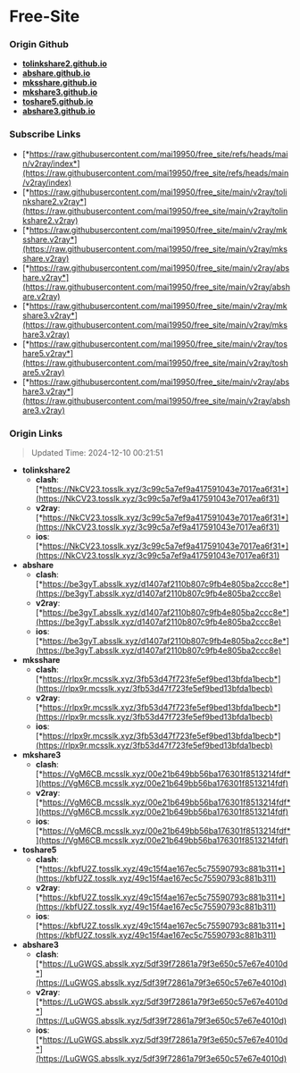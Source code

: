 # Free-Site

### Origin Github

- [**tolinkshare2.github.io**](https://github.com/tolinkshare2/tolinkshare2.github.io)
- [**abshare.github.io**](https://github.com/abshare/abshare.github.io)
- [**mksshare.github.io**](https://github.com/mksshare/mksshare.github.io)
- [**mkshare3.github.io**](https://github.com/mkshare3/mkshare3.github.io)
- [**toshare5.github.io**](https://github.com/toshare5/toshare5.github.io)
- [**abshare3.github.io**](https://github.com/abshare3/abshare3.github.io)

### Subscribe Links

- [*https://raw.githubusercontent.com/mai19950/free_site/refs/heads/main/v2ray/index*](https://raw.githubusercontent.com/mai19950/free_site/refs/heads/main/v2ray/index)
- [*https://raw.githubusercontent.com/mai19950/free_site/main/v2ray/tolinkshare2.v2ray*](https://raw.githubusercontent.com/mai19950/free_site/main/v2ray/tolinkshare2.v2ray)
- [*https://raw.githubusercontent.com/mai19950/free_site/main/v2ray/mksshare.v2ray*](https://raw.githubusercontent.com/mai19950/free_site/main/v2ray/mksshare.v2ray)
- [*https://raw.githubusercontent.com/mai19950/free_site/main/v2ray/abshare.v2ray*](https://raw.githubusercontent.com/mai19950/free_site/main/v2ray/abshare.v2ray)
- [*https://raw.githubusercontent.com/mai19950/free_site/main/v2ray/mkshare3.v2ray*](https://raw.githubusercontent.com/mai19950/free_site/main/v2ray/mkshare3.v2ray)
- [*https://raw.githubusercontent.com/mai19950/free_site/main/v2ray/toshare5.v2ray*](https://raw.githubusercontent.com/mai19950/free_site/main/v2ray/toshare5.v2ray)
- [*https://raw.githubusercontent.com/mai19950/free_site/main/v2ray/abshare3.v2ray*](https://raw.githubusercontent.com/mai19950/free_site/main/v2ray/abshare3.v2ray)

### Origin Links

> Updated Time: 2024-12-10 00:21:51

- **tolinkshare2**
  - **clash**: [*https://NkCV23.tosslk.xyz/3c99c5a7ef9a417591043e7017ea6f31*](https://NkCV23.tosslk.xyz/3c99c5a7ef9a417591043e7017ea6f31)
  - **v2ray**: [*https://NkCV23.tosslk.xyz/3c99c5a7ef9a417591043e7017ea6f31*](https://NkCV23.tosslk.xyz/3c99c5a7ef9a417591043e7017ea6f31)
  - **ios**: [*https://NkCV23.tosslk.xyz/3c99c5a7ef9a417591043e7017ea6f31*](https://NkCV23.tosslk.xyz/3c99c5a7ef9a417591043e7017ea6f31)
- **abshare**
  - **clash**: [*https://be3gyT.absslk.xyz/d1407af2110b807c9fb4e805ba2ccc8e*](https://be3gyT.absslk.xyz/d1407af2110b807c9fb4e805ba2ccc8e)
  - **v2ray**: [*https://be3gyT.absslk.xyz/d1407af2110b807c9fb4e805ba2ccc8e*](https://be3gyT.absslk.xyz/d1407af2110b807c9fb4e805ba2ccc8e)
  - **ios**: [*https://be3gyT.absslk.xyz/d1407af2110b807c9fb4e805ba2ccc8e*](https://be3gyT.absslk.xyz/d1407af2110b807c9fb4e805ba2ccc8e)
- **mksshare**
  - **clash**: [*https://rlpx9r.mcsslk.xyz/3fb53d47f723fe5ef9bed13bfda1becb*](https://rlpx9r.mcsslk.xyz/3fb53d47f723fe5ef9bed13bfda1becb)
  - **v2ray**: [*https://rlpx9r.mcsslk.xyz/3fb53d47f723fe5ef9bed13bfda1becb*](https://rlpx9r.mcsslk.xyz/3fb53d47f723fe5ef9bed13bfda1becb)
  - **ios**: [*https://rlpx9r.mcsslk.xyz/3fb53d47f723fe5ef9bed13bfda1becb*](https://rlpx9r.mcsslk.xyz/3fb53d47f723fe5ef9bed13bfda1becb)
- **mkshare3**
  - **clash**: [*https://VgM6CB.mcsslk.xyz/00e21b649bb56ba176301f8513214fdf*](https://VgM6CB.mcsslk.xyz/00e21b649bb56ba176301f8513214fdf)
  - **v2ray**: [*https://VgM6CB.mcsslk.xyz/00e21b649bb56ba176301f8513214fdf*](https://VgM6CB.mcsslk.xyz/00e21b649bb56ba176301f8513214fdf)
  - **ios**: [*https://VgM6CB.mcsslk.xyz/00e21b649bb56ba176301f8513214fdf*](https://VgM6CB.mcsslk.xyz/00e21b649bb56ba176301f8513214fdf)
- **toshare5**
  - **clash**: [*https://kbfU2Z.tosslk.xyz/49c15f4ae167ec5c75590793c881b311*](https://kbfU2Z.tosslk.xyz/49c15f4ae167ec5c75590793c881b311)
  - **v2ray**: [*https://kbfU2Z.tosslk.xyz/49c15f4ae167ec5c75590793c881b311*](https://kbfU2Z.tosslk.xyz/49c15f4ae167ec5c75590793c881b311)
  - **ios**: [*https://kbfU2Z.tosslk.xyz/49c15f4ae167ec5c75590793c881b311*](https://kbfU2Z.tosslk.xyz/49c15f4ae167ec5c75590793c881b311)
- **abshare3**
  - **clash**: [*https://LuGWGS.absslk.xyz/5df39f72861a79f3e650c57e67e4010d*](https://LuGWGS.absslk.xyz/5df39f72861a79f3e650c57e67e4010d)
  - **v2ray**: [*https://LuGWGS.absslk.xyz/5df39f72861a79f3e650c57e67e4010d*](https://LuGWGS.absslk.xyz/5df39f72861a79f3e650c57e67e4010d)
  - **ios**: [*https://LuGWGS.absslk.xyz/5df39f72861a79f3e650c57e67e4010d*](https://LuGWGS.absslk.xyz/5df39f72861a79f3e650c57e67e4010d)
